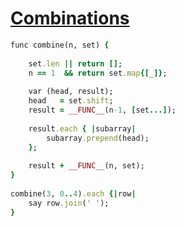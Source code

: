 [1]: http://rosettacode.org/wiki/Combinations

# [Combinations][1]

```ruby
func combine(n, set) {
 
    set.len || return [];
    n == 1  && return set.map{[_]};
 
    var (head, result);
    head   = set.shift;
    result = __FUNC__(n-1, [set...]);
 
    result.each { |subarray|
        subarray.prepend(head);
    };
 
    result + __FUNC__(n, set);
}
 
combine(3, 0..4).each {|row|
    say row.join(' ');
}
```

